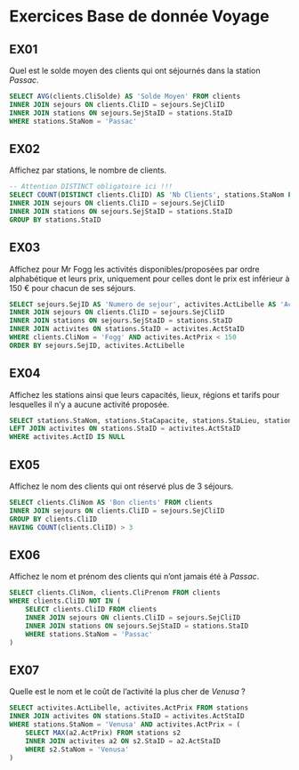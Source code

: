 # Exercices Base de donnée Voyage
## EX01 
Quel est le solde moyen des clients qui ont séjournés dans la station *Passac*.
```SQL
SELECT AVG(clients.CliSolde) AS 'Solde Moyen' FROM clients
INNER JOIN sejours ON clients.CliID = sejours.SejCliID
INNER JOIN stations ON sejours.SejStaID = stations.StaID
WHERE stations.StaNom = 'Passac'
```

## EX02
Affichez par stations, le nombre de clients.
```SQL
-- Attention DISTINCT obligatoire ici !!!
SELECT COUNT(DISTINCT clients.CliID) AS 'Nb Clients', stations.StaNom FROM clients
INNER JOIN sejours ON clients.CliID = sejours.SejCliID
INNER JOIN stations ON sejours.SejStaID = stations.StaID
GROUP BY stations.StaID
```

## EX03
Affichez pour Mr Fogg les activités disponibles/proposées par ordre alphabétique et leurs prix, uniquement pour celles dont le prix est inférieur à 150 € pour chacun de ses séjours.
```SQL
SELECT sejours.SejID AS 'Numero de sejour', activites.ActLibelle AS 'Activite', activites.ActPrix AS 'Prix' FROM clients
INNER JOIN sejours ON clients.CliID = sejours.SejCliID
INNER JOIN stations ON sejours.SejStaID = stations.StaID
INNER JOIN activites ON stations.StaID = activites.ActStaID
WHERE clients.CliNom = 'Fogg' AND activites.ActPrix < 150
ORDER BY sejours.SejID, activites.ActLibelle
```

## EX04
Affichez les stations ainsi que leurs capacités, lieux, régions et tarifs pour lesquelles il n’y a aucune activité proposée.
```SQL
SELECT stations.StaNom, stations.StaCapacite, stations.StaLieu, stations.StaRegion, stations.StaTarif FROM stations
LEFT JOIN activites ON stations.StaID = activites.ActStaID
WHERE activites.ActID IS NULL   
```

## EX05
Affichez le nom des clients qui ont réservé plus de 3 séjours.
```SQL
SELECT clients.CliNom AS 'Bon clients' FROM clients
INNER JOIN sejours ON clients.CliID = sejours.SejCliID
GROUP BY clients.CliID
HAVING COUNT(clients.CliID) > 3
```

## EX06
Affichez le nom et prénom des clients qui n’ont jamais été à *Passac*.
```SQL
SELECT clients.CliNom, clients.CliPrenom FROM clients
WHERE clients.CliID NOT IN (
	SELECT clients.CliID FROM clients
	INNER JOIN sejours ON clients.CliID = sejours.SejCliID
	INNER JOIN stations ON sejours.SejStaID = stations.StaID
	WHERE stations.StaNom = 'Passac'
)
```

## EX07
Quelle est le nom et le coût de l’activité la plus cher de *Venusa* ?
```SQL
SELECT activites.ActLibelle, activites.ActPrix FROM stations
INNER JOIN activites ON stations.StaID = activites.ActStaID
WHERE stations.StaNom = 'Venusa' AND activites.ActPrix = (
	SELECT MAX(a2.ActPrix) FROM stations s2
	INNER JOIN activites a2 ON s2.StaID = a2.ActStaID
	WHERE s2.StaNom = 'Venusa'
)
```
